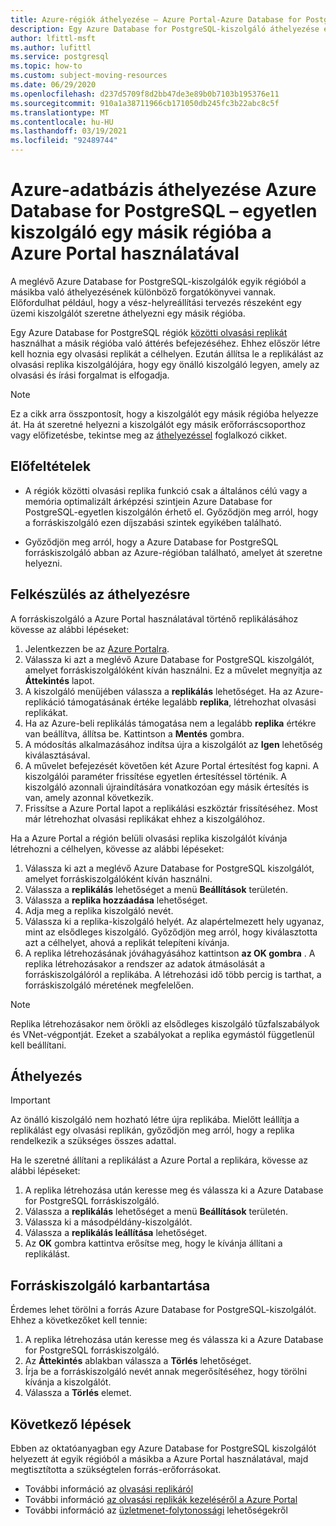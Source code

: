 ```yaml
---
title: Azure-régiók áthelyezése – Azure Portal-Azure Database for PostgreSQL – egyetlen kiszolgáló
description: Egy Azure Database for PostgreSQL-kiszolgáló áthelyezése egyik Azure-régióból a másikba egy olvasási replika és a Azure Portal használatával.
author: lfittl-msft
ms.author: lufittl
ms.service: postgresql
ms.topic: how-to
ms.custom: subject-moving-resources
ms.date: 06/29/2020
ms.openlocfilehash: d237d5709f8d2bb47de3e89b0b7103b195376e11
ms.sourcegitcommit: 910a1a38711966cb171050db245fc3b22abc8c5f
ms.translationtype: MT
ms.contentlocale: hu-HU
ms.lasthandoff: 03/19/2021
ms.locfileid: "92489744"
---
```

# <a name="move-an-azure-database-for-azure-database-for-postgresql---single-server-to-another-region-by-using-the-azure-portal"></a>Azure-adatbázis áthelyezése Azure Database for PostgreSQL – egyetlen kiszolgáló egy másik régióba a Azure Portal használatával

A meglévő Azure Database for PostgreSQL-kiszolgálók egyik régióból a másikba való áthelyezésének különböző forgatókönyvei vannak. Előfordulhat például, hogy a vész-helyreállítási tervezés részeként egy üzemi kiszolgálót szeretne áthelyezni egy másik régióba.

Egy Azure Database for PostgreSQL régiók [közötti olvasási replikát](concepts-read-replicas.md#cross-region-replication) használhat a másik régióba való áttérés befejezéséhez. Ehhez először létre kell hoznia egy olvasási replikát a célhelyen. Ezután állítsa le a replikálást az olvasási replika kiszolgálójára, hogy egy önálló kiszolgáló legyen, amely az olvasási és írási forgalmat is elfogadja. 

> [!NOTE]
> Ez a cikk arra összpontosít, hogy a kiszolgálót egy másik régióba helyezze át. Ha át szeretné helyezni a kiszolgálót egy másik erőforráscsoporthoz vagy előfizetésbe, tekintse meg az [áthelyezéssel](../azure-resource-manager/management/move-resource-group-and-subscription.md) foglalkozó cikket. 

## <a name="prerequisites"></a>Előfeltételek

- A régiók közötti olvasási replika funkció csak a általános célú vagy a memória optimalizált árképzési szintjein Azure Database for PostgreSQL-egyetlen kiszolgálón érhető el. Győződjön meg arról, hogy a forráskiszolgáló ezen díjszabási szintek egyikében található.

- Győződjön meg arról, hogy a Azure Database for PostgreSQL forráskiszolgáló abban az Azure-régióban található, amelyet át szeretne helyezni.

## <a name="prepare-to-move"></a>Felkészülés az áthelyezésre

A forráskiszolgáló a Azure Portal használatával történő replikálásához kövesse az alábbi lépéseket: 

1. Jelentkezzen be az [Azure Portalra](https://portal.azure.com/).
1. Válassza ki azt a meglévő Azure Database for PostgreSQL kiszolgálót, amelyet forráskiszolgálóként kíván használni. Ez a művelet megnyitja az **Áttekintés** lapot.
1. A kiszolgáló menüjében válassza a **replikálás** lehetőséget. Ha az Azure-replikáció támogatásának értéke legalább **replika**, létrehozhat olvasási replikákat. 
1. Ha az Azure-beli replikálás támogatása nem a legalább **replika** értékre van beállítva, állítsa be. Kattintson a **Mentés** gombra.
1. A módosítás alkalmazásához indítsa újra a kiszolgálót az **Igen** lehetőség kiválasztásával.
1. A művelet befejezését követően két Azure Portal értesítést fog kapni. A kiszolgálói paraméter frissítése egyetlen értesítéssel történik. A kiszolgáló azonnali újraindítására vonatkozóan egy másik értesítés is van, amely azonnal következik.
1. Frissítse a Azure Portal lapot a replikálási eszköztár frissítéséhez. Most már létrehozhat olvasási replikákat ehhez a kiszolgálóhoz.

Ha a Azure Portal a régión belüli olvasási replika kiszolgálót kívánja létrehozni a célhelyen, kövesse az alábbi lépéseket:

1. Válassza ki azt a meglévő Azure Database for PostgreSQL kiszolgálót, amelyet forráskiszolgálóként kíván használni.
1. Válassza a **replikálás** lehetőséget a menü **Beállítások** területén.
1. Válassza a **replika hozzáadása** lehetőséget.
1. Adja meg a replika kiszolgáló nevét.
1. Válassza ki a replika-kiszolgáló helyét. Az alapértelmezett hely ugyanaz, mint az elsődleges kiszolgáló. Győződjön meg arról, hogy kiválasztotta azt a célhelyet, ahová a replikát telepíteni kívánja.
1. A replika létrehozásának jóváhagyásához kattintson **az OK gombra** . A replika létrehozásakor a rendszer az adatok átmásolását a forráskiszolgálóról a replikába. A létrehozási idő több percig is tarthat, a forráskiszolgáló méretének megfelelően.

>[!NOTE]
> Replika létrehozásakor nem örökli az elsődleges kiszolgáló tűzfalszabályok és VNet-végpontját. Ezeket a szabályokat a replika egymástól függetlenül kell beállítani.

## <a name="move"></a>Áthelyezés

> [!IMPORTANT]
> Az önálló kiszolgáló nem hozható létre újra replikába.
> Mielőtt leállítja a replikálást egy olvasási replikán, győződjön meg arról, hogy a replika rendelkezik a szükséges összes adattal.

Ha le szeretné állítani a replikálást a Azure Portal a replikára, kövesse az alábbi lépéseket:

1. A replika létrehozása után keresse meg és válassza ki a Azure Database for PostgreSQL forráskiszolgáló. 
1. Válassza a **replikálás** lehetőséget a menü **Beállítások** területén.
1. Válassza ki a másodpéldány-kiszolgálót.
1. Válassza a **replikálás leállítása** lehetőséget.
1. Az **OK** gombra kattintva erősítse meg, hogy le kívánja állítani a replikálást.

## <a name="clean-up-source-server"></a>Forráskiszolgáló karbantartása

Érdemes lehet törölni a forrás Azure Database for PostgreSQL-kiszolgálót. Ehhez a következőket kell tennie:

1. A replika létrehozása után keresse meg és válassza ki a Azure Database for PostgreSQL forráskiszolgáló.
1. Az **Áttekintés** ablakban válassza a **Törlés** lehetőséget.
1. Írja be a forráskiszolgáló nevét annak megerősítéséhez, hogy törölni kívánja a kiszolgálót.
1. Válassza a **Törlés** elemet.

## <a name="next-steps"></a>Következő lépések

Ebben az oktatóanyagban egy Azure Database for PostgreSQL kiszolgálót helyezett át egyik régióból a másikba a Azure Portal használatával, majd megtisztította a szükségtelen forrás-erőforrásokat. 

- További információ az [olvasási replikáról](concepts-read-replicas.md)
- További információ [az olvasási replikák kezeléséről a Azure Portal](howto-read-replicas-portal.md)
- További információ az [üzletmenet-folytonossági](concepts-business-continuity.md) lehetőségekről